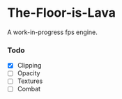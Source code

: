 # The-Floor-is-Lava

A work-in-progress fps engine.

### Todo

- [x] Clipping
- [ ] Opacity
- [ ] Textures
- [ ] Combat